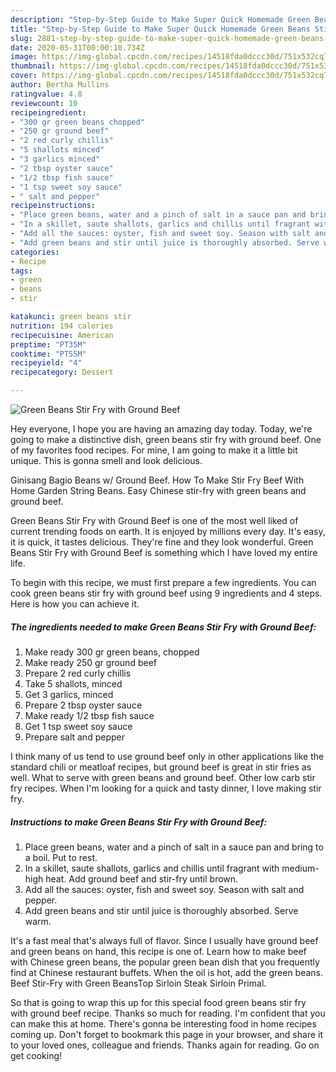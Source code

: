 ```yaml
---
description: "Step-by-Step Guide to Make Super Quick Homemade Green Beans Stir Fry with Ground Beef"
title: "Step-by-Step Guide to Make Super Quick Homemade Green Beans Stir Fry with Ground Beef"
slug: 2881-step-by-step-guide-to-make-super-quick-homemade-green-beans-stir-fry-with-ground-beef
date: 2020-05-31T00:00:10.734Z
image: https://img-global.cpcdn.com/recipes/14518fda0dccc30d/751x532cq70/green-beans-stir-fry-with-ground-beef-recipe-main-photo.jpg
thumbnail: https://img-global.cpcdn.com/recipes/14518fda0dccc30d/751x532cq70/green-beans-stir-fry-with-ground-beef-recipe-main-photo.jpg
cover: https://img-global.cpcdn.com/recipes/14518fda0dccc30d/751x532cq70/green-beans-stir-fry-with-ground-beef-recipe-main-photo.jpg
author: Bertha Mullins
ratingvalue: 4.8
reviewcount: 10
recipeingredient:
- "300 gr green beans chopped"
- "250 gr ground beef"
- "2 red curly chillis"
- "5 shallots minced"
- "3 garlics minced"
- "2 tbsp oyster sauce"
- "1/2 tbsp fish sauce"
- "1 tsp sweet soy sauce"
- " salt and pepper"
recipeinstructions:
- "Place green beans, water and a pinch of salt in a sauce pan and bring to a boil. Put to rest."
- "In a skillet, saute shallots, garlics and chillis until fragrant with medium-high heat. Add ground beef and stir-fry until brown."
- "Add all the sauces: oyster, fish and sweet soy. Season with salt and pepper."
- "Add green beans and stir until juice is thoroughly absorbed. Serve warm."
categories:
- Recipe
tags:
- green
- beans
- stir

katakunci: green beans stir 
nutrition: 194 calories
recipecuisine: American
preptime: "PT35M"
cooktime: "PT55M"
recipeyield: "4"
recipecategory: Dessert

---
```



![Green Beans Stir Fry with Ground Beef](https://img-global.cpcdn.com/recipes/14518fda0dccc30d/751x532cq70/green-beans-stir-fry-with-ground-beef-recipe-main-photo.jpg)

Hey everyone, I hope you are having an amazing day today. Today, we're going to make a distinctive dish, green beans stir fry with ground beef. One of my favorites food recipes. For mine, I am going to make it a little bit unique. This is gonna smell and look delicious.

Ginisang Bagio Beans w/ Ground Beef. How To Make Stir Fry Beef With Home Garden String Beans. Easy Chinese stir-fry with green beans and ground beef.

Green Beans Stir Fry with Ground Beef is one of the most well liked of current trending foods on earth. It is enjoyed by millions every day. It's easy, it is quick, it tastes delicious. They're fine and they look wonderful. Green Beans Stir Fry with Ground Beef is something which I have loved my entire life.


To begin with this recipe, we must first prepare a few ingredients. You can cook green beans stir fry with ground beef using 9 ingredients and 4 steps. Here is how you can achieve it.

<!--inarticleads1-->

##### The ingredients needed to make Green Beans Stir Fry with Ground Beef:

1. Make ready 300 gr green beans, chopped
1. Make ready 250 gr ground beef
1. Prepare 2 red curly chillis
1. Take 5 shallots, minced
1. Get 3 garlics, minced
1. Prepare 2 tbsp oyster sauce
1. Make ready 1/2 tbsp fish sauce
1. Get 1 tsp sweet soy sauce
1. Prepare  salt and pepper


I think many of us tend to use ground beef only in other applications like the standard chili or meatloaf recipes, but ground beef is great in stir fries as well. What to serve with green beans and ground beef. Other low carb stir fry recipes. When I&#39;m looking for a quick and tasty dinner, I love making stir fry. 

<!--inarticleads2-->

##### Instructions to make Green Beans Stir Fry with Ground Beef:

1. Place green beans, water and a pinch of salt in a sauce pan and bring to a boil. Put to rest.
1. In a skillet, saute shallots, garlics and chillis until fragrant with medium-high heat. Add ground beef and stir-fry until brown.
1. Add all the sauces: oyster, fish and sweet soy. Season with salt and pepper.
1. Add green beans and stir until juice is thoroughly absorbed. Serve warm.


It&#39;s a fast meal that&#39;s always full of flavor. Since I usually have ground beef and green beans on hand, this recipe is one of. Learn how to make beef with Chinese green beans, the popular green bean dish that you frequently find at Chinese restaurant buffets. When the oil is hot, add the green beans. Beef Stir-Fry with Green BeansTop Sirloin Steak Sirloin Primal. 

So that is going to wrap this up for this special food green beans stir fry with ground beef recipe. Thanks so much for reading. I'm confident that you can make this at home. There's gonna be interesting food in home recipes coming up. Don't forget to bookmark this page in your browser, and share it to your loved ones, colleague and friends. Thanks again for reading. Go on get cooking!
